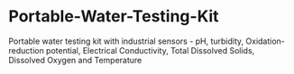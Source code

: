 # Portable-Water-Testing-Kit
Portable water testing kit with industrial sensors - pH, turbidity, Oxidation-reduction potential, Electrical Conductivity, Total Dissolved Solids, Dissolved Oxygen and Temperature
